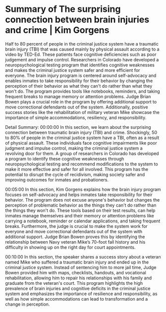 # Summary of The surprising connection between brain injuries and crime | Kim Gorgens

Half to 80 percent of people in the criminal justice system have a traumatic brain injury (TBI) that was caused mainly by physical assault according to a video by TED-Ed. These patients face cognitive deficiencies such as poor judgement and impulse control. Researchers in Colorado have developed a neuropsychological testing program that identifies cognitive weaknesses and makes the criminal justice system safer and more efficient for everyone. The brain injury program is centered around self-advocacy and enables inmates to take responsibility for their behavior by changing the perception of their behavior as what they can't do rather than what they won't do. The program provides tools like notebooks, reminders, and taking frequent breaks to manage memory or attention problems. Judge Brian Bowen plays a crucial role in the program by offering additional support to move correctional defendants out of the system. Additionally, positive success stories like the rehabilitation of military veteran Mike showcase the importance of simple accommodations, resiliency, and responsibility.

Detail Summary: 
00:00:00
In this section, we learn about the surprising connection between traumatic brain injury (TBI) and crime. Shockingly, 50 to 80% of people in the criminal justice system have a TBI, often as a result of physical assault. These individuals face cognitive impairments like poor judgment and impulse control, making the criminal justice system a revolving door for them. A group of researchers in Colorado has developed a program to identify these cognitive weaknesses through neuropsychological testing and recommend modifications to the system to make it more effective and safer for all involved. This program has the potential to disrupt the cycle of recidivism, making society safer and improving outcomes for inmates and probationers.

00:05:00
In this section, Kim Gorgens explains how the brain injury program focuses on self-advocacy and helps inmates take responsibility for their behavior. The program does not excuse anyone's behavior but changes the perception of problematic behavior as the things they can't do rather than the things they won't do. These tools based on their test results, can help inmates manage themselves and their memory or attention problems like carrying a notebook, reminder or calendar applications, and taking frequent breaks. Furthermore, the judge is crucial to make the system work for everyone and move correctional defendants out of the system with additional support. Judge Brian Bowen proves this by identifying the relationship between Navy veteran Mike’s 70-foot fall history and his difficulty in showing up on the right day for court appointments.

00:10:00
In this section, the speaker shares a success story about a veteran named Mike who suffered a traumatic brain injury and ended up in the criminal justice system. Instead of sentencing him to more jail time, Judge Bowen provided him with maps, checklists, handouts, and vocational rehabilitation, allowing him to repair his relationships with his family and graduate from the veteran's court. This program highlights the high prevalence of brain injuries and cognitive deficits in the criminal justice system and emphasizes the importance of resilience and responsibility, as well as how simple accommodations can lead to transformation and a change in perception.


